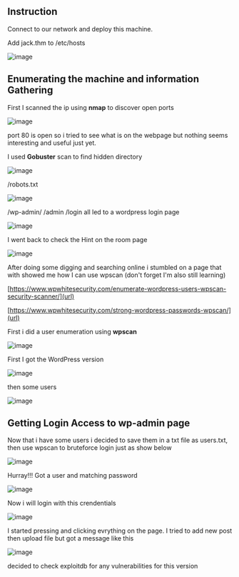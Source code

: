 ## Instruction

Connect to our network and deploy this machine.

Add jack.thm to /etc/hosts

![image](https://user-images.githubusercontent.com/16500435/98109056-3c949000-1e9d-11eb-99be-4f29ac14217c.png)

## Enumerating the machine and information Gathering

First I scanned the ip using **nmap** to discover open ports  

![image](https://user-images.githubusercontent.com/16500435/98109324-ac0a7f80-1e9d-11eb-83e4-521ddb863096.png)

port 80 is open so i tried to see what is on the webpage but nothing seems interesting and useful just yet.

I used **Gobuster** scan to find hidden directory


![image](https://user-images.githubusercontent.com/16500435/98110554-8bdbc000-1e9f-11eb-8baa-ff2f439966c1.png)

/robots.txt

![image](https://user-images.githubusercontent.com/16500435/98110790-eb39d000-1e9f-11eb-8bbb-23eec9cda1ad.png)


/wp-admin/ /admin /login all led to a wordpress login page

![image](https://user-images.githubusercontent.com/16500435/98111115-69967200-1ea0-11eb-8646-faf921c17477.png)

I went back to check the Hint on the room page 

![image](https://user-images.githubusercontent.com/16500435/98111266-9ba7d400-1ea0-11eb-8f8b-95f76b27d70c.png)

After doing some digging and searching online i stumbled on a page that with showed me how I can use wpscan (don't forget I'm also still learning)

[https://www.wpwhitesecurity.com/enumerate-wordpress-users-wpscan-security-scanner/](url)

[https://www.wpwhitesecurity.com/strong-wordpress-passwords-wpscan/](url)

First i did a user enumeration using **wpscan**


![image](https://user-images.githubusercontent.com/16500435/98114309-5b972000-1ea5-11eb-9ea1-16f19e7619ca.png)

First I got the WordPress version

![image](https://user-images.githubusercontent.com/16500435/98115614-63f05a80-1ea7-11eb-90d7-0b2a87bb5ada.png)

then some users 

![image](https://user-images.githubusercontent.com/16500435/98115089-89c92f80-1ea6-11eb-9338-6880cd27fe01.png)

## Getting Login Access to wp-admin page
Now that i have some users i decided to save them in a txt file as users.txt, then use wpscan to bruteforce login just as show below

![image](https://user-images.githubusercontent.com/16500435/98116259-55ef0980-1ea8-11eb-8a0a-85dcfaf5abfb.png)


Hurray!!! Got a user and matching password

![image](https://user-images.githubusercontent.com/16500435/98116459-9484c400-1ea8-11eb-9848-f980fc086e33.png)

Now i will login with this crendentials

![image](https://user-images.githubusercontent.com/16500435/98116713-f47b6a80-1ea8-11eb-8d49-dc35eb335d0f.png)


I started pressing and clicking evrything on the page. I tried to add new post then upload file but got a message like this

![image](https://user-images.githubusercontent.com/16500435/98117382-f4c83580-1ea9-11eb-89c1-0212090cb5ff.png)

decided to check exploitdb for any vulnerabilities for this version




